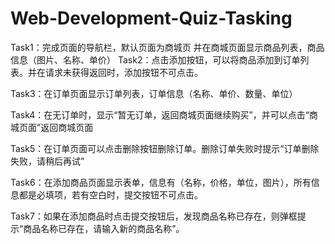 # Web-Development-Quiz-Tasking

Task1：完成页面的导航栏，默认页面为商城页
    并在商城页面显示商品列表，商品信息（图片、名称、单价）
Task2：点击添加按钮，可以将商品添加到订单列表。并在请求未获得返回时，添加按钮不可点击。

Task3：在订单页面显示订单列表，订单信息（名称、单价、数量、单位）

Task4：在无订单时，显示“暂无订单，返回商城页面继续购买”，并可以点击“商城页面”返回商城页面

Task5：在订单页面可以点击删除按钮删除订单。删除订单失败时提示“订单删除失败，请稍后再试”

Task6：在添加商品页面显示表单，信息有（名称，价格，单位，图片），所有信息都是必填项，若有空白时，提交按钮不可点击。

Task7：如果在添加商品时点击提交按钮后，发现商品名称已存在，则弹框提示“商品名称已存在，请输入新的商品名称”。
